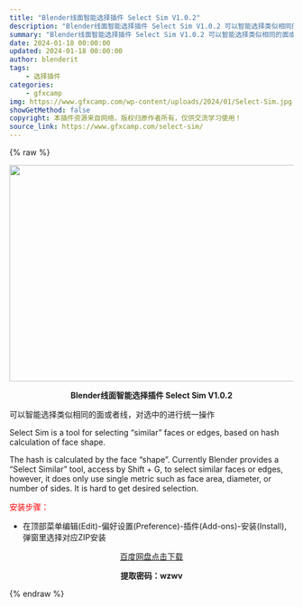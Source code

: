 ```yaml
---
title: "Blender线面智能选择插件 Select Sim V1.0.2"
description: "Blender线面智能选择插件 Select Sim V1.0.2 可以智能选择类似相同的面或者线，对选中的进行统一操作 Select Sim is a tool for selecting &#82..."
summary: "Blender线面智能选择插件 Select Sim V1.0.2 可以智能选择类似相同的面或者线，对选中的进行统一操作 Select Sim is a tool for selecting &#82..."
date: 2024-01-18 00:00:00
updated: 2024-01-18 00:00:00
author: blenderit
tags: 
    - 选择插件
categories:
    - gfxcamp
img: https://www.gfxcamp.com/wp-content/uploads/2024/01/Select-Sim.jpg
showGetMethod: false
copyright: 本插件资源来自网络，版权归原作者所有，仅供交流学习使用！
source_link: https://www.gfxcamp.com/select-sim/
---
```


{% raw %}
<div><p><img decoding="async" class="aligncenter size-full wp-image-117887" src="https://www.gfxcamp.com/wp-content/uploads/2024/01/Select-Sim.jpg" data-src="https://www.gfxcamp.com/wp-content/uploads/2024/01/Select-Sim.jpg" alt="" width="640" height="384" data-srcset="https://www.gfxcamp.com/wp-content/uploads/2024/01/Select-Sim.jpg 640w, https://www.gfxcamp.com/wp-content/uploads/2024/01/Select-Sim-150x90.jpg 150w" data-sizes="(max-width: 640px) 100vw, 640px"></p><p style="text-align: center;"><strong>Blender线面智能选择插件 Select Sim V1.0.2</strong></p><p data-pm-slice="1 1 []">可以智能选择类似相同的面或者线，对选中的进行统一操作</p><p data-pm-slice="1 1 []">Select Sim is a tool for selecting “similar” faces or edges, based on hash calculation of face shape.</p><p data-pm-slice="1 1 []">The hash is calculated by the face “shape”. Currently Blender provides a “Select Similar” tool, access by Shift + G, to select similar faces or edges, however, it does only use single metric such as face area, diameter, or number of sides. It is hard to get desired selection.</p><p><span style="color: #ff0000;">安装步骤：</span></p><ul>
<li>在顶部菜单编辑(Edit)-偏好设置(Preference)-插件(Add-ons)-安装(Install),弹窗里选择对应ZIP安装</li>
</ul><p style="text-align: center;"><a class="maxbutton-3 maxbutton maxbutton-baidu" target="_blank" rel="noopener" href="https://pan.baidu.com/s/1k12wI3pEMyBtAAe2Y3POmQ?pwd=wzwv"><span class="mb-text">百度网盘点击下载</span></a></p><p style="text-align: center;"><strong>提取密码：wzwv</strong></p></div>
<div style="display: none">gfxcamp</div>
{% endraw %}